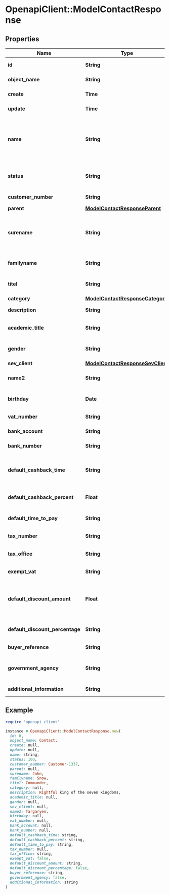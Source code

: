 # OpenapiClient::ModelContactResponse

## Properties

| Name | Type | Description | Notes |
| ---- | ---- | ----------- | ----- |
| **id** | **String** | The contact id | [optional][readonly] |
| **object_name** | **String** | The contact object name | [optional][readonly] |
| **create** | **Time** | Date of contact creation | [optional][readonly] |
| **update** | **Time** | Date of last contact update | [optional][readonly] |
| **name** | **String** | The organization name.&lt;br&gt; Be aware that the type of contact will depend on this attribute.&lt;br&gt; If it holds a value, the contact will be regarded as an organization. | [optional][readonly] |
| **status** | **String** | Defines the status of the contact. 100 &lt;-&gt; Lead - 500 &lt;-&gt; Pending - 1000 &lt;-&gt; Active. | [optional][readonly] |
| **customer_number** | **String** | The customer number | [optional][readonly] |
| **parent** | [**ModelContactResponseParent**](ModelContactResponseParent.md) |  | [optional] |
| **surename** | **String** | The &lt;b&gt;first&lt;/b&gt; name of the contact.&lt;br&gt; Yeah... not quite right in literally every way. We know.&lt;br&gt; Not to be used for organizations. | [optional][readonly] |
| **familyname** | **String** | The last name of the contact.&lt;br&gt; Not to be used for organizations. | [optional][readonly] |
| **titel** | **String** | A non-academic title for the contact. Not to be used for organizations. | [optional][readonly] |
| **category** | [**ModelContactResponseCategory**](ModelContactResponseCategory.md) |  | [optional] |
| **description** | **String** | A description for the contact. | [optional][readonly] |
| **academic_title** | **String** | A academic title for the contact. Not to be used for organizations. | [optional][readonly] |
| **gender** | **String** | Gender of the contact.&lt;br&gt; Not to be used for organizations. | [optional][readonly] |
| **sev_client** | [**ModelContactResponseSevClient**](ModelContactResponseSevClient.md) |  | [optional] |
| **name2** | **String** | Second name of the contact.&lt;br&gt; Not to be used for organizations. | [optional][readonly] |
| **birthday** | **Date** | Birthday of the contact.&lt;br&gt; Not to be used for organizations. | [optional][readonly] |
| **vat_number** | **String** | Vat number of the contact. | [optional][readonly] |
| **bank_account** | **String** | Bank account number (IBAN) of the contact. | [optional][readonly] |
| **bank_number** | **String** | Bank number of the bank used by the contact. | [optional][readonly] |
| **default_cashback_time** | **String** | Absolute time in days which the contact has to pay his invoices and subsequently get a cashback. | [optional][readonly] |
| **default_cashback_percent** | **Float** | Percentage of the invoice sum the contact gets back if he paid invoices in time. | [optional][readonly] |
| **default_time_to_pay** | **String** | The payment goal in days which is set for every invoice of the contact. | [optional][readonly] |
| **tax_number** | **String** | The tax number of the contact. | [optional][readonly] |
| **tax_office** | **String** | The tax office of the contact (only for greek customers). | [optional][readonly] |
| **exempt_vat** | **String** | Defines if the contact is freed from paying vat. | [optional][readonly] |
| **default_discount_amount** | **Float** | The default discount the contact gets for every invoice.&lt;br&gt; Depending on defaultDiscountPercentage attribute, in percent or absolute value. | [optional][readonly] |
| **default_discount_percentage** | **String** | Defines if the discount is a percentage (true) or an absolute value (false). | [optional][readonly] |
| **buyer_reference** | **String** | Buyer reference of the contact. | [optional][readonly] |
| **government_agency** | **String** | Defines whether the contact is a government agency (true) or not (false). | [optional][readonly] |
| **additional_information** | **String** | Additional information stored for the contact. | [optional][readonly] |

## Example

```ruby
require 'openapi_client'

instance = OpenapiClient::ModelContactResponse.new(
  id: 0,
  object_name: Contact,
  create: null,
  update: null,
  name: string,
  status: 100,
  customer_number: Customer-1337,
  parent: null,
  surename: John,
  familyname: Snow,
  titel: Commander,
  category: null,
  description: Rightful king of the seven kingdoms,
  academic_title: null,
  gender: null,
  sev_client: null,
  name2: Targaryen,
  birthday: null,
  vat_number: null,
  bank_account: null,
  bank_number: null,
  default_cashback_time: string,
  default_cashback_percent: string,
  default_time_to_pay: string,
  tax_number: null,
  tax_office: string,
  exempt_vat: false,
  default_discount_amount: string,
  default_discount_percentage: false,
  buyer_reference: string,
  government_agency: false,
  additional_information: string
)
```

